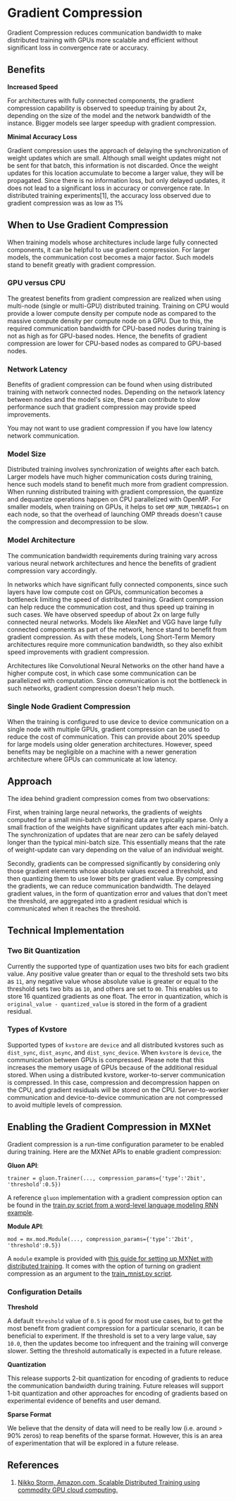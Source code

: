 # Gradient Compression

Gradient Compression reduces communication bandwidth to make distributed training with GPUs more scalable and efficient without significant loss in convergence rate or accuracy.


## Benefits

**Increased Speed**

For architectures with fully connected components, the gradient compression capability is observed to speedup training by about 2x, depending on the size of the model and the network bandwidth of the instance. Bigger models see larger speedup with gradient compression.

**Minimal Accuracy Loss**

Gradient compression uses the approach of delaying the synchronization of weight updates which are small. Although small weight updates might not be sent for that batch, this information is not discarded. Once the weight updates for this location accumulate to become a larger value, they will be propagated. Since there is no information loss, but only delayed updates, it does not lead to a significant loss in accuracy or convergence rate. In distributed training experiments[1], the accuracy loss observed due to gradient compression was as low as 1%


## When to Use Gradient Compression

When training models whose architectures include large fully connected components, it can be helpful to use gradient compression. For larger models, the communication cost becomes a major factor. Such models stand to benefit greatly with gradient compression.


### GPU versus CPU

The greatest benefits from gradient compression are realized when using multi-node (single or multi-GPU) distributed training. Training on CPU would provide a lower compute density per compute node as compared to the massive compute density per compute node on a GPU. Due to this, the required communication bandwidth for CPU-based nodes during training is not as high as for GPU-based nodes. Hence, the benefits of gradient compression are lower for CPU-based nodes as compared to GPU-based nodes.


### Network Latency

Benefits of gradient compression can be found when using distributed training with network connected nodes. Depending on the network latency between nodes and the model's size, these can contribute to slow performance such that gradient compression may provide speed improvements.

You may not want to use gradient compression if you have low latency network communication.


### Model Size

Distributed training involves synchronization of weights after each batch. Larger models have much higher communication costs during training, hence such models stand to benefit much more from gradient compression.
When running distributed training with gradient compression, the quantize and dequantize operations happen on CPU parallelized with OpenMP. For smaller models, when training on GPUs, it helps to set `OMP_NUM_THREADS=1` on each node, so that the overhead of launching OMP threads doesn't cause the compression and decompression to be slow.

### Model Architecture

The communication bandwidth requirements during training vary across various neural network architectures and hence the benefits of gradient compression vary accordingly.

In networks which have significant fully connected components, since such layers have low compute cost on GPUs, communication becomes a bottleneck limiting the speed of distributed training. Gradient compression can help reduce the communication cost, and thus speed up training in such cases. We have observed speedup of about 2x on large fully connected neural networks. Models like AlexNet and VGG have large fully connected components as part of the network, hence stand to benefit from gradient compression. As with these models, Long Short-Term Memory architectures require more communication bandwidth, so they also exhibit speed improvements with gradient compression.

Architectures like Convolutional Neural Networks on the other hand have a higher compute cost, in which case some communication can be parallelized with computation. Since communication is not the bottleneck in such networks, gradient compression doesn't help much.


### Single Node Gradient Compression

When the training is configured to use device to device communication on a single node with multiple GPUs, gradient compression can be used to reduce the cost of communication. This can provide about 20% speedup for large models using older generation architectures. However, speed benefits may be negligible on a machine with a newer generation architecture where GPUs can communicate at low latency.


## Approach

The idea behind gradient compression comes from two observations:

First, when training large neural networks, the gradients of weights computed for a small mini-batch of training data are typically sparse. Only a small fraction of the weights have significant updates after each mini-batch. The synchronization of updates that are near zero can be safely delayed longer than the typical mini-batch size. This essentially means that the rate of weight-update can vary depending on the value of an individual weight.

Secondly, gradients can be compressed significantly by considering only those gradient elements whose absolute values exceed a threshold, and then quantizing them to use lower bits per gradient value. By compressing the gradients, we can reduce communication bandwidth. The delayed gradient values, in the form of quantization error and values that don't meet the threshold, are aggregated into a gradient residual which is communicated when it reaches the threshold.

## Technical Implementation

### Two Bit Quantization

Currently the supported type of quantization uses two bits for each gradient value. Any positive value greater than or equal to the threshold sets two bits as `11`, any negative value whose absolute value is greater or equal to the threshold sets two bits as `10`, and others are set to `00`. This enables us to store 16 quantized gradients as one float. The error in quantization, which is `original_value - quantized_value` is stored in the form of a gradient residual.

### Types of Kvstore

Supported types of `kvstore` are `device` and all distributed kvstores such as `dist_sync`, `dist_async`, and `dist_sync_device`. When `kvstore` is `device`, the communication between GPUs is compressed. Please note that this increases the memory usage of GPUs because of the additional residual stored. When using a distributed kvstore, worker-to-server communication is compressed. In this case, compression and decompression happen on the CPU, and gradient residuals will be stored on the CPU. Server-to-worker communication and device-to-device communication are not compressed to avoid multiple levels of compression.

## Enabling the Gradient Compression in MXNet

Gradient compression is a run-time configuration parameter to be enabled during training. Here are the MXNet APIs to enable gradient compression:

**Gluon API**:

```
trainer = gluon.Trainer(..., compression_params={'type’:'2bit', 'threshold':0.5})
```
A reference `gluon` implementation with a gradient compression option can be found in the [train.py script from a word-level language modeling RNN example](https://github.com/apache/incubator-mxnet/blob/master/example/gluon/word_language_model/train.py).

**Module API**:

```
mod = mx.mod.Module(..., compression_params={'type’:'2bit', 'threshold':0.5})
```

A `module` example is provided with [this guide for setting up MXNet with distributed training](https://mxnet.incubator.apache.org/versions/master/how_to/multi_devices.html#distributed-training-with-multiple-machines). It comes with the option of turning on gradient compression as an argument to the [train_mnist.py script](https://github.com/apache/incubator-mxnet/blob/master/example/image-classification/train_mnist.py).

### Configuration Details

**Threshold**

A default `threshold` value of `0.5` is good for most use cases, but to get the most benefit from gradient compression for a particular scenario, it can be beneficial to experiment. If the threshold is set to a very large value, say `10.0`, then the updates become too infrequent and the training will converge slower. Setting the threshold automatically is expected in a future release.

**Quantization**

This release supports 2-bit quantization for encoding of gradients to reduce the communication bandwidth during training. Future releases will support 1-bit quantization and other approaches for encoding of gradients based on experimental evidence of benefits and user demand.

**Sparse Format**

We believe that the density of data will need to be really low (i.e. around > 90% zeros) to reap benefits of the sparse format. However, this is an area of experimentation that will be explored in a future release.


## References

1. [Nikko Storm, Amazon.com, Scalable Distributed Training using commodity GPU cloud computing.](https://s3-us-west-2.amazonaws.com/amazon.jobs-public-documents/strom_interspeech2015.pdf)
